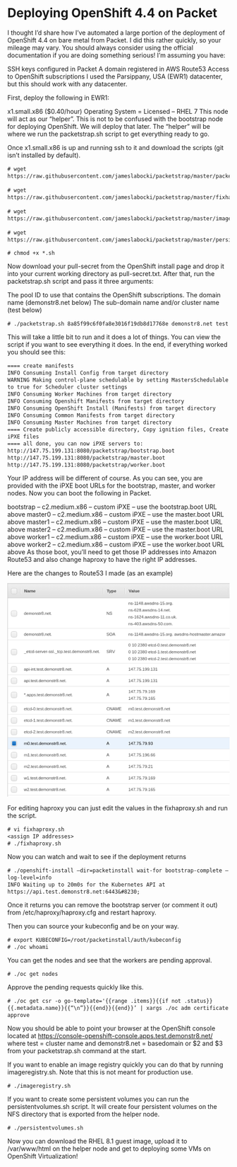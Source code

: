 # Deploying OpenShift 4.4 on Packet
I thought I’d share how I’ve automated a large portion of the deployment of OpenShift 4.4 on bare metal from Packet. I did this rather quickly, so your mileage may vary. You should always consider using the official documentation if you are doing something serious! I’m assuming you have:

SSH keys configured in Packet
A domain registered in AWS Route53
Access to OpenShift subscriptions
I used the Parsippany, USA (EWR1) datacenter, but this should work with any datacenter.

First, deploy the following in EWR1:

x1.small.x86 ($0.40/hour)
Operating System = Licensed – RHEL 7
This node will act as our “helper”. This is not to be confused with the bootstrap node for deploying OpenShift. We will deploy that later. The “helper” will be where we run the packetstrap.sh script to get everything ready to go.

Once x1.small.x86 is up and running ssh to it and download the scripts (git isn’t installed by default).

```
# wget https://raw.githubusercontent.com/jameslabocki/packetstrap/master/packetstrap.sh

# wget https://raw.githubusercontent.com/jameslabocki/packetstrap/master/fixhaproxy.sh

# wget https://raw.githubusercontent.com/jameslabocki/packetstrap/master/imageregistry.sh

# wget https://raw.githubusercontent.com/jameslabocki/packetstrap/master/persistentvolumes.sh
```

```
# chmod +x *.sh
```

Now download your pull-secret from the OpenShift install page and drop it into your current working directory as pull-secret.txt. After that, run the packetstrap.sh script and pass it three arguments:

The pool ID to use that contains the OpenShift subscriptions.
The domain name (demonstr8.net below)
The sub-domain name and/or cluster name (test below)

```
# ./packetstrap.sh 8a85f99c6f0fa8e3016f19db8d17768e demonstr8.net test
```

This will take a little bit to run and it does a lot of things. You can view the script if you want to see everything it does. In the end, if everything worked you should see this:

```
==== create manifests
INFO Consuming Install Config from target directory
WARNING Making control-plane schedulable by setting MastersSchedulable to true for Scheduler cluster settings
INFO Consuming Worker Machines from target directory
INFO Consuming Openshift Manifests from target directory
INFO Consuming OpenShift Install (Manifests) from target directory
INFO Consuming Common Manifests from target directory
INFO Consuming Master Machines from target directory
==== Create publicly accessible directory, Copy ignition files, Create iPXE files
==== all done, you can now iPXE servers to:
http://147.75.199.131:8080/packetstrap/bootstrap.boot
http://147.75.199.131:8080/packetstrap/master.boot
http://147.75.199.131:8080/packetstrap/worker.boot
```


Your IP address will be different of course. As you can see, you are provided with the iPXE boot URLs for the bootstrap, master, and worker nodes. Now you can boot the following in Packet.

bootstrap – c2.medium.x86 – custom iPXE – use the bootstrap.boot URL above
master0 – c2.medium.x86 – custom iPXE – use the master.boot URL above
master1 – c2.medium.x86 – custom iPXE – use the master.boot URL above
master2 – c2.medium.x86 – custom iPXE – use the master.boot URL above
worker1 – c2.medium.x86 – custom iPXE – use the worker.boot URL above
worker2 – c2.medium.x86 – custom iPXE – use the worker.boot URL above
As those boot, you’ll need to get those IP addresses into Amazon Route53 and also change haproxy to have the right IP addresses.

Here are the changes to Route53 I made (as an example)

![DNS Entries in Route53](images/route53.png)

For editing haproxy you can just edit the values in the fixhaproxy.sh and run the script.

```
# vi fixhaproxy.sh
<assign IP addresses>
# ./fixhaproxy.sh
```

Now you can watch and wait to see if the deployment returns

```
# ./openshift-install –dir=packetinstall wait-for bootstrap-complete –log-level=info
INFO Waiting up to 20m0s for the Kubernetes API at https://api.test.demonstr8.net:6443&#8230;
```

Once it returns you can remove the bootstrap server (or comment it out) from /etc/haproxy/haproxy.cfg and restart haproxy.

Then you can source your kubeconfig and be on your way.

```
# export KUBECONFIG=/root/packetinstall/auth/kubeconfig
# ./oc whoami
```

You can get the nodes and see that the workers are pending approval.

```
# ./oc get nodes
```

Approve the pending requests quickly like this.

```
# ./oc get csr -o go-template='{{range .items}}{{if not .status}}{{.metadata.name}}{{“\n”}}{{end}}{{end}}’ | xargs ./oc adm certificate approve
```

Now you should be able to point your browser at the OpenShift console located at https://console-openshift-console.apps.test.demonstr8.net/ where test = cluster name and demonstr8.net = basedomain or $2 and $3 from your packetstrap.sh command at the start.

If you want to enable an image registry quickly you can do that by running imageregistry.sh. Note that this is not meant for production use.

```
# ./imageregistry.sh
```

If you want to create some persistent volumes you can run the persistentvolumes.sh script. It will create four persistent volumes on the NFS directory that is exported from the helper node.

```
# ./persistentvolumes.sh
```

Now you can download the RHEL 8.1 guest image, upload it to /var/www/html on the helper node and get to deploying some VMs on OpenShift Virtualization!

